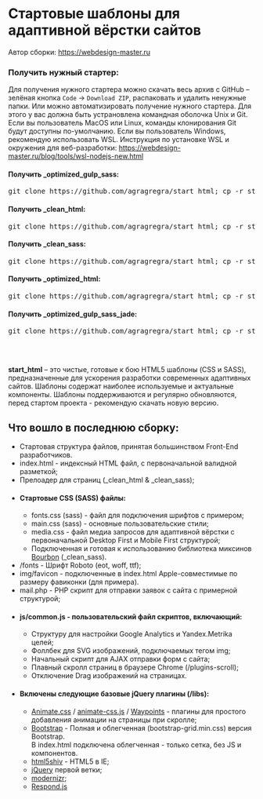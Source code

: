 <h1>Стартовые шаблоны для адаптивной вёрстки сайтов</h1>

<p>Автор сборки: <a href="https://webdesign-master.ru" target="_blank">https://webdesign-master.ru</a></p>

<h3>Получить нужный стартер:</h3>

<p>Для получения нужного стартера можно скачать весь архив c GitHub – зелёная кнопка <code>Code</code> -> <code>Download ZIP</code>, распаковать и удалить ненужные папки. Или можно автоматизировать получение нужного стартера. Для этого у вас должна быть устрановлена командная оболочка Unix и Git. Если вы пользователь MacOS или Linux, команды клонирования Git будут доступны по-умолчанию. Если вы пользователь Windows, рекомендую использовать WSL. Инструкция по установке WSL и окружения для веб-разработки: <a href="https://webdesign-master.ru/blog/tools/wsl-nodejs-new.html">https://webdesign-master.ru/blog/tools/wsl-nodejs-new.html</a></p>

<h4>Получить _optimized_gulp_sass:</h4>
<pre>git clone https://github.com/agragregra/start_html; cp -r start_html/_optimized_gulp_sass .; rm -rf start_html</pre>

<h4>Получить _clean_html:</h4>
<pre>git clone https://github.com/agragregra/start_html; cp -r start_html/_clean_html .; rm -rf start_html</pre>

<h4>Получить _clean_sass:</h4>
<pre>git clone https://github.com/agragregra/start_html; cp -r start_html/_clean_sass .; rm -rf start_html</pre>

<h4>Получить _optimized_html:</h4>
<pre>git clone https://github.com/agragregra/start_html; cp -r start_html/_optimized_html .; rm -rf start_html</pre>

<h4>Получить _optimized_gulp_sass_jade:</h4>
<pre>git clone https://github.com/agragregra/start_html; cp -r start_html/_optimized_gulp_sass_jade .; rm -rf start_html</pre>

<br><br>

<p><strong>start_html</strong> – это чистые, готовые к бою HTML5 шаблоны (CSS и SASS), предназначенные для ускорения разработки современных адаптивных сайтов. Шаблоны содержат наиболее используемые и актуальные компоненты.
Шаблоны поддерживаются и регулярно обновляются, перед стартом проекта - рекомендую скачать новую версию.</p>

<h2>Что вошло в последнюю сборку:</h2>

<ul>
	<li>Стартовая структура файлов, принятая большинством Front-End разработчиков.</li>
	<li>index.html - индексный HTML файл, с первоначальной валидной разметкой;</li>
	<li>Прелоадер для страниц (_clean_html & _clean_sass);</li>
	<li>
		<h4>Стартовые CSS (SASS) файлы:</h4>
		<ul>
			<li>fonts.css (sass) - файл для подключения шрифтов с примером;</li>
			<li>main.css (sass) - основные пользовательские стили;</li>
			<li>media.css - файл медиа запросов для адаптивной вёрстки с первоначальной Desktop First и Mobile First структурой;</li>
			<li>Подключенная и готовая к использованию библиотека миксинов <a href="http://bourbon.io/" target="_blank">Bourbon</a> (_clean_sass).</li>
		</ul>
	</li>
	<li>/fonts - Шрифт Roboto (eot, woff, ttf);</li>
	<li>img/favicon - подключенные в index.html Apple-совместимые по размеру фавиконки (для примера).</li>
	<li>mail.php - PHP скрипт для отправки заявок с сайта с примерной структурой;</li>
	<li>
		<h4>js/common.js - пользовательский файл скриптов, включающий:</h4>
		<ul>
		 	<li>Структуру для настройки Google Analytics и Yandex.Metrika целей;</li>
		 	<li>Фоллбек для SVG изображений, подключаемых тегом img;</li>
		 	<li>Начальный скрипт для AJAX отправки форм с сайта;</li>
		 	<li>Плавный скролл страниц в браузере Chrome (/plugins-scroll);</li>
		 	<li>Отключение Drag изображений на страницах.</li>
		</ul>
	</li>
	<li>
		<h4>Включены следующие базовые jQuery плагины (/libs):</h4>
		<ul>
			<li><a href="http://daneden.github.io/animate.css/" target="_blank">Animate.css</a> / <a href="http://webdesign-master.ru" target="_blank">animate-css.js</a> / <a href="http://imakewebthings.com/waypoints/" target="_blank">Waypoints</a> - плагины для простого добавления анимации на страницы при скролле;</li>
			<li><a href="http://getbootstrap.com/" target="_blank">Bootstrap</a> - Полная и облегченная (bootstrap-grid.min.css) версия Bootstrap.
				<br>В index.html подключена облегченная - только сетка, без JS и компонентов.</li>
			<li><a href="https://github.com/aFarkas/html5shiv" target="_blank">html5shiv</a> - HTML5 в IE;</li>
			<li><a href="https://jquery.com" target="_blank">jQuery</a> первой ветки;</li>
			<li><a href="http://modernizr.com" target="_blank">modernizr</a>;</li>
			<li><a href="https://github.com/scottjehl/Respond" target="_blank">Respond.js</a></li>
		</ul>
	</li>
</ul>
